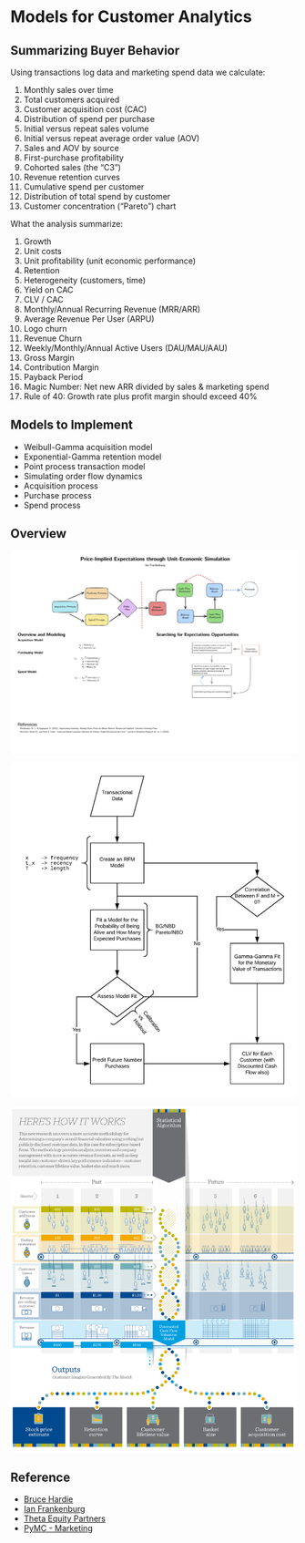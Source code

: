 # Models for Customer Analytics

## Summarizing Buyer Behavior

Using transactions log data and marketing spend data we calculate:

1. Monthly sales over time
2. Total customers acquired
3. Customer acquisition cost (CAC)
4. Distribution of spend per purchase
5. Initial versus repeat sales volume
6. Initial versus repeat average order value (AOV)
7. Sales and AOV by source
8. First-purchase profitability
9. Cohorted sales (the “C3”)
10. Revenue retention curves
11. Cumulative spend per customer
12. Distribution of total spend by customer
13. Customer concentration (“Pareto”) chart

What the analysis summarize:

1. Growth
2. Unit costs
3. Unit profitability (unit economic performance)
4. Retention
5. Heterogeneity (customers, time)
6. Yield on CAC
7. CLV / CAC
8. Monthly/Annual Recurring Revenue (MRR/ARR)
9. Average Revenue Per User (ARPU)
10. Logo churn
11. Revenue Churn
12. Weekly/Monthly/Annual Active Users (DAU/MAU/AAU)
13. Gross Margin
14. Contribution Margin
15. Payback Period
16. Magic Number: Net new ARR divided by sales & marketing spend
17. Rule of 40: Growth rate plus profit margin should exceed 40%

## Models to Implement

- Weibull-Gamma acquisition model
- Exponential-Gamma retention model
- Point process transaction model
- Simulating order flow dynamics
- Acquisition process
- Purchase process
- Spend process

## Overview

![Reference](references/Price-Implied-Expectations-through-Unit-Economics-Simulation.png)

![Workflow Lifetimes Library — CLV Model](references/Workflow-Lifetimes-Library-CLV-Model.png)

![CBCV Infographic](references/CBCV-Infograhic.png)

## Reference

- [Bruce Hardie](https://www.brucehardie.com/)
- [Ian Frankenburg](https://ian-frankenburg.com/)
- [Theta Equity Partners](https://thetaclv.com/)
- [PyMC - Marketing](https://www.pymc-marketing.io/en/stable/)